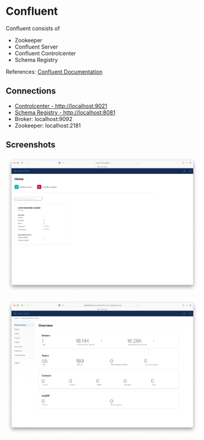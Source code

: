 # Confluent

Confluent consists of

- Zookeeper
- Confluent Server
- Confluent Controlcenter
- Schema Registry

References: [Confluent Documentation](https://docs.confluent.io/platform/current/overview.html)

## Connections

- [Controlcenter - http://localhost:9021](http://localhost:9021)
- [Schema Registry - http://localhost:8081](http://localhost:8081)
- Broker: localhost:9092
- Zookeeper: localhost:2181


## Screenshots

![Confluent Controlcenter](images/confluent_controlcenter_1.png)

![Confluent Controlcenter](images/confluent_controlcenter_2.png)
